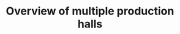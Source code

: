 ---
layout: article
title: Overview of multiple production halls 
description: 
  - This template offers an overview of the most important key figures of several production halls. This includes information such as the status of the individual lines and meta information on the current orders.
lang: en
weight: 990
isDraft: false
ref: Overview-Multiple-Halls
category:
  - Production
  - Shopfloor
image: Overview-Multiple-Halls.png
image_thumbnail: Overview-Multiple-Halls_thumbnail.png
download: Overview-Multiple-Halls.pbmx
overview_description:
overview_benefits:
overview_data_sources:
---